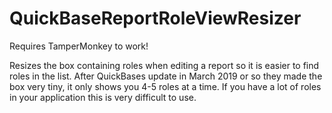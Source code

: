 # QuickBaseReportRoleViewResizer

Requires TamperMonkey to work!

Resizes the box containing roles when editing a report so it is easier to find roles in the list. After QuickBases update in March 2019 or so they made the box very tiny, it only shows you 4-5 roles at a time. If you have a lot of roles in your application this is very difficult to use.

